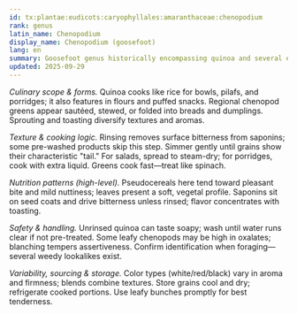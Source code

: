 ```yaml
---
id: tx:plantae:eudicots:caryophyllales:amaranthaceae:chenopodium
rank: genus
latin_name: Chenopodium
display_name: Chenopodium (goosefoot)
lang: en
summary: Goosefoot genus historically encompassing quinoa and several edible chenopod greens; used as a gluten-free grain substitute and as tender leaves in sautés, stews, and flatbreads.
updated: 2025-09-29
---
```


_Culinary scope & forms._ Quinoa cooks like rice for bowls, pilafs, and porridges; it also features in flours and puffed snacks. Regional chenopod greens appear sautéed, stewed, or folded into breads and dumplings. Sprouting and toasting diversify textures and aromas.

_Texture & cooking logic._ Rinsing removes surface bitterness from saponins; some pre-washed products skip this step. Simmer gently until grains show their characteristic "tail." For salads, spread to steam-dry; for porridges, cook with extra liquid. Greens cook fast—treat like spinach.

_Nutrition patterns (high-level)._ Pseudocereals here tend toward pleasant bite and mild nuttiness; leaves present a soft, vegetal profile. Saponins sit on seed coats and drive bitterness unless rinsed; flavor concentrates with toasting.

_Safety & handling._ Unrinsed quinoa can taste soapy; wash until water runs clear if not pre-treated. Some leafy chenopods may be high in oxalates; blanching tempers assertiveness. Confirm identification when foraging—several weedy lookalikes exist.

_Variability, sourcing & storage._ Color types (white/red/black) vary in aroma and firmness; blends combine textures. Store grains cool and dry; refrigerate cooked portions. Use leafy bunches promptly for best tenderness.
